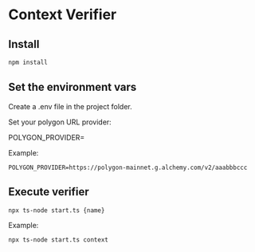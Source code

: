# Context Verifier

## Install

```bash
npm install
```

## Set the environment vars

Create a .env file in the project folder.

Set your polygon URL provider:

POLYGON_PROVIDER=

Example:
```
POLYGON_PROVIDER=https://polygon-mainnet.g.alchemy.com/v2/aaabbbccc
```

## Execute verifier

```bash
npx ts-node start.ts {name}
```

Example: 

```bash
npx ts-node start.ts context
```